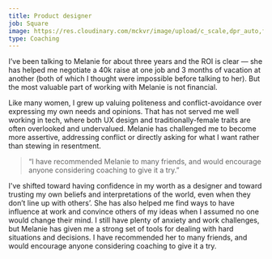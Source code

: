 ```yaml
---
title: Product designer
job: Square
image: https://res.cloudinary.com/mckvr/image/upload/c_scale,dpr_auto,f_auto,h_600,q_auto,w_480/v1591540683/uncovering-truffles_2x_on12ou.jpg
type: Coaching
---
```

I’ve been talking to Melanie for about three years and the ROI is clear — she has helped me negotiate a 40k raise at one job and 3 months of vacation at another (both of which I thought were impossible before talking to her). But the most valuable part of working with Melanie is not financial.

Like many women, I grew up valuing politeness and conflict-avoidance over expressing my own needs and opinions. That has not served me well working in tech, where both UX design and traditionally-female traits are often overlooked and undervalued. Melanie has challenged me to become more assertive, addressing conflict or directly asking for what I want rather than stewing in resentment.

> “I have recommended Melanie to many friends, and would encourage anyone considering coaching to give it a try.”

I've shifted toward having confidence in my worth as a designer and toward trusting my own beliefs and interpretations of the world, even when they don’t line up with others’. She has also helped me find ways to have influence at work and convince others of my ideas when I assumed no one would change their mind. I still have plenty of anxiety and work challenges, but Melanie has given me a strong set of tools for dealing with hard situations and decisions. I have recommended her to many friends, and would encourage anyone considering coaching to give it a try.